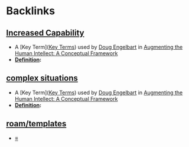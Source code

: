 
# Backlinks
## [Increased Capability](<Increased Capability.md>)
- A [Key Term]([Key Terms](<Key Terms.md>)) used by [Doug Engelbart](<Doug Engelbart.md>) in [Augmenting the Human Intellect: A Conceptual Framework](<Augmenting the Human Intellect: A Conceptual Framework.md>)
- **[Definition](<Definition.md>):**

## [complex situations](<complex situations.md>)
- A [Key Term]([Key Terms](<Key Terms.md>)) used by [Doug Engelbart](<Doug Engelbart.md>) in [Augmenting the Human Intellect: A Conceptual Framework](<Augmenting the Human Intellect: A Conceptual Framework.md>)
- **[Definition](<Definition.md>):**

## [roam/templates](<roam/templates.md>)
- [≡]([Definition](<Definition.md>))

